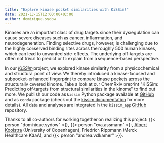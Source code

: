 ```yaml
---
title: "Explore kinase pocket similarities with KiSSim!"
date: 2021-12-15T12:00:00+02:00
author: dominique.sydow
---
```


Kinases are an important class of drug targets since their dysregulation can cause severe diseases such as cancer, inflammation, and neurodegeneration. Finding selective drugs, however, is challenging due to the highly conserved binding sites across the roughly 500 human kinases, which can lead to unwanted side-effects. The underlying off-targets are often not trivial to predict or to explain from a sequence-based perspective.

In our [_KiSSim_](/projects/kissim/) project, we explored kinase similarity from a physicochemical and structural point of view. We thereby introduced a kinase-focused and subpocket-enhanced fingerprint to compare kinase pockets across the structurally covered kinome.
Take a look at our [ChemRxiv preprint](xxx) "KiSSim: Predicting off-targets from structural similarities in the kinome" to find out more.
We publish our code as `kissim` Python package available at [GitHub](https://github.com/volkamerlab/kissim) and as `conda` package (check out the [kissim documentation](https://kissim.readthedocs.io/) for more details). All data and analyses are integrated in the `kissim_app` [GitHub](https://github.com/volkamerlab/kissim_app) repository.

Thanks to all co-authors for working together on realizing this project: {{< person "dominique.sydow" >}}, {{< person "eva.assmann" >}}, [Albert Kooistra](https://drug.ku.dk/staff/?pure=en/persons/612712) (University of Copenhagen), Friedrich Rippmann (Merck Healthcare KGaA), and {{< person "andrea.volkamer" >}}.
